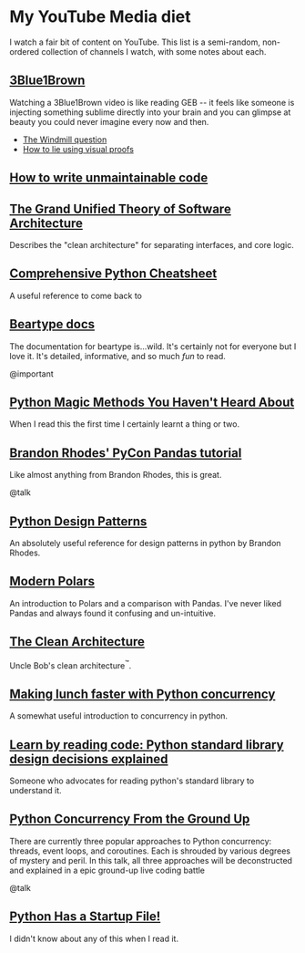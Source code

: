 # My YouTube Media diet

I watch a fair bit of content on YouTube. This list 
is a semi-random, non-ordered collection of channels I
watch, with some notes about each. 


## [ 3Blue1Brown ](https://www.youtube.com/@3blue1brown)

Watching a 3Blue1Brown video is like reading GEB -- it 
feels like someone is injecting something sublime directly
into your brain and you can glimpse at beauty you could
never imagine every now and then.

- [The Windmill question](https://www.youtube.com/watch?v=M64HUIJFTZM)
- [How to lie using visual proofs](https://www.youtube.com/watch?v=VYQVlVoWoPY&t=961s)

## [How to write unmaintainable code](http://www2.imm.dtu.dk/courses/02161/2018/files/how_to_write_unmaintainable_code.pdf)





## [The Grand Unified Theory of Software Architecture](https://danuker.go.ro/the-grand-unified-theory-of-software-architecture.html)

Describes the "clean architecture" for separating interfaces, and core logic. 


## [Comprehensive Python Cheatsheet](https://gto76.github.io/python-cheatsheet/)

A useful reference to come back to


## [Beartype docs](https://beartype.readthedocs.io/en/latest/)

The documentation for beartype is...wild. 
It's certainly not for everyone but I love it. 
It's detailed, informative, and so much _fun_ to read.

@important

## [Python Magic Methods You Haven't Heard About](https://martinheinz.dev/blog/87)

When I read this the first time I certainly learnt a thing or two. 


## [Brandon Rhodes' PyCon Pandas tutorial](https://github.com/brandon-rhodes/pycon-pandas-tutorial)

Like almost anything from Brandon Rhodes, this is great. 

@talk

## [Python Design Patterns](https://python-patterns.guide/)

An absolutely useful reference for design patterns in python by Brandon Rhodes. 


## [Modern Polars](https://kevinheavey.github.io/modern-polars/)

An introduction to Polars and a comparison with Pandas. 
I've never liked Pandas and always found it confusing and un-intuitive. 


## [The Clean Architecture](https://blog.cleancoder.com/uncle-bob/2012/08/13/the-clean-architecture.html)

Uncle Bob's clean architecture<sup>™️</sup>. 


## [Making lunch faster with Python concurrency](https://sourcery.ai/blog/concurrency/)

A somewhat useful introduction to concurrency in python. 


## [Learn by reading code: Python standard library design decisions explained](https://death.andgravity.com/stdlib)

Someone who advocates for reading python's standard library to understand it. 


## [Python Concurrency From the Ground Up](https://www.youtube.com/watch?v=MCs5OvhV9S4)

There are currently three popular approaches to Python concurrency: threads, event loops, and coroutines. Each is shrouded by various degrees of mystery and peril.  In this talk, all three approaches will be deconstructed and explained in a epic ground-up live coding battle

@talk


## [Python Has a Startup File!](https://www.assertnotmagic.com/2018/06/30/python-startup-file/)

I didn't know about any of this when I read it. 